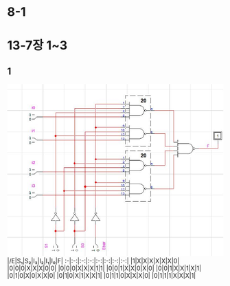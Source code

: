 # 8-1
# 13-7장 1~3
## 1
![1](/img13-7/1.JPG)
|/E|S₁|S₂|I₃|I₂|I₁|I₀|F|
:-|:-:|:-:|:-:|:-:|:-:|:-:|:-:|
|1|X|X|X|X|X|X|0|
|0|0|0|X|X|X|0|0|
|0|0|0|X|X|X|1|1|
|0|0|1|X|X|0|X|0|
|0|0|1|X|X|1|X|1|
|0|1|0|X|0|X|X|0|
|0|1|0|X|1|X|X|1|
|0|1|1|0|X|X|X|0|
|0|1|1|1|X|X|X|1|
